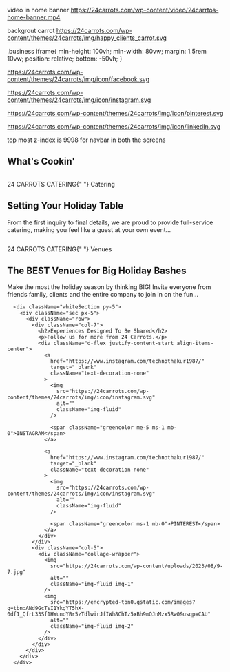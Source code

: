 video in home banner 
https://24carrots.com/wp-content/video/24carrtos-home-banner.mp4

backgrout carrot https://24carrots.com/wp-content/themes/24carrots/img/happy_clients_carrot.svg

.business iframe{
    min-height: 100vh;
    min-width: 80vw;
    margin: 1.5rem 10vw;
    position: relative;
    bottom: -50vh;
}



https://24carrots.com/wp-content/themes/24carrots/img/icon/facebook.svg

https://24carrots.com/wp-content/themes/24carrots/img/icon/instagram.svg

https://24carrots.com/wp-content/themes/24carrots/img/icon/pinterest.svg

https://24carrots.com/wp-content/themes/24carrots/img/icon/linkedIn.svg



top most z-index is 9998 for navbar in both the screens 


 <div className="blog px-5 pb-5">
        <h2>What's Cookin'</h2>
        <div className="row mt-5">
          <div className="col-sm-7">
            <div className="wrapper">
              <img
                src="https://24carrots.com/wp-content/uploads/2023/11/11.02.16-Foundsgiving-Studio-EMP-21-616x440.jpg"
                alt=""
                className="img-fluid"
              />
              <div className="overlay-text">
                <Cvbtn link="/getintouch" btncontent="READ MORE" />
              </div>
            </div>
            <p className="orangeround">
              24 CARROTS CATERING{" "}
              <span className="text-start me-5 pe-5">Catering</span>
            </p>
            <h2 className="roundh2">Setting Your Holiday Table</h2>
            <p className="roundp">
              From the first inquiry to final details, we are proud to provide
              full-service catering, making you feel like a guest at your own
              event…
            </p>
          </div>
          <div className="col-sm-5">
            <div className="wrapper">
              <img
                src="https://24carrots.com/wp-content/uploads/2023/09/11.13.19-ABC-Gala-2019-Villa-Visuals-7-scaled-1-616x411.jpg"
                alt=""
                className="img-fluid"
              />
              <div className="overlay-text">
                <Cvbtn link="/getintouch" btncontent="READ MORE" />
              </div>
            </div>
            <p className="blackround">
              24 CARROTS CATERING{" "}
              <span className="text-start me-5 pe-5"> Venues</span>
            </p>
            <h2 className="roundh2">The BEST Venues for Big Holiday Bashes</h2>
            <p className="roundp">
              Make the most the holiday season by thinking BIG! Invite everyone
              from friends family, clients and the entire company to join in on
              the&nbsp;fun…
            </p>
          </div>
        </div>
        <div className="d-flex justify-content-center align-items-center py-3">
          <Whitebtn link="/getintouch" btncontent="MORE FROM THE BLOG" />
        </div>
      </div>

      <div className="whiteSection py-5">
        <div className="sec px-5">
          <div className="row">
            <div className="col-7">
              <h2>Experiences Designed To Be Shared</h2>
              <p>Follow us for more from 24 Carrots.</p>
              <div className="d-flex justify-content-start align-items-center">
                <a
                  href="https://www.instagram.com/technothakur1987/"
                  target="_blank"
                  className="text-decoration-none"
                >
                  <img
                    src="https://24carrots.com/wp-content/themes/24carrots/img/icon/instagram.svg"
                    alt=""
                    className="img-fluid"
                  />

                  <span className="greencolor me-5 ms-1 mb-0">INSTAGRAM</span>
                </a>

                <a
                  href="https://www.instagram.com/technothakur1987/"
                  target="_blank"
                  className="text-decoration-none"
                >
                  <img
                    src="https://24carrots.com/wp-content/themes/24carrots/img/icon/instagram.svg"
                    alt=""
                    className="img-fluid"
                  />

                  <span className="greencolor ms-1 mb-0">PINTEREST</span>
                </a>
              </div>
            </div>
            <div className="col-5">
              <div className="collage-wrapper">
                <img
                  src="https://24carrots.com/wp-content/uploads/2023/08/9-7.jpg"
                  alt=""
                  className="img-fluid img-1"
                />
                <img
                  src="https://encrypted-tbn0.gstatic.com/images?q=tbn:ANd9GcTsI1YkgYT5hX-0df1_QfrL33Sf1HWunoYBr5zTdlwirJfIWh8ChTz5xBh9mQJnMzx5Rw0&usqp=CAU"
                  alt=""
                  className="img-fluid img-2"
                />
              </div>
            </div>
          </div>
        </div>
      </div>